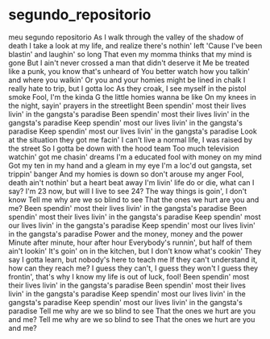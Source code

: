# segundo_repositorio
 meu segundo repositorio 
 As I walk through the valley of the shadow of death
I take a look at my life, and realize there's nothin' left
'Cause I've been blastin' and laughin' so long
That even my momma thinks that my mind is gone
But I ain't never crossed a man that didn't deserve it
Me be treated like a punk, you know that's unheard of
You better watch how you talkin' and where you walkin'
Or you and your homies might be lined in chalk
I really hate to trip, but I gotta loc
As they croak, I see myself in the pistol smoke
Fool, I'm the kinda G the little homies wanna be like
On my knees in the night, sayin' prayers in the streetlight
Been spendin' most their lives livin' in the gangsta's paradise
Been spendin' most their lives livin' in the gangsta's paradise
Keep spendin' most our lives livin' in the gangsta's paradise
Keep spendin' most our lives livin' in the gangsta's paradise
Look at the situation they got me facin'
I can't live a normal life, I was raised by the street
So I gotta be down with the hood team
Too much television watchin' got me chasin' dreams
I'm a educated fool with money on my mind
Got my ten in my hand and a gleam in my eye
I'm a loc'd out gangsta, set trippin' banger
And my homies is down so don't arouse my anger
Fool, death ain't nothin' but a heart beat away
I'm livin' life do or die, what can I say?
I'm 23 now, but will I live to see 24?
The way things is goin', I don't know
Tell me why are we so blind to see
That the ones we hurt are you and me?
Been spendin' most their lives livin' in the gangsta's paradise
Been spendin' most their lives livin' in the gangsta's paradise
Keep spendin' most our lives livin' in the gangsta's paradise
Keep spendin' most our lives livin' in the gangsta's paradise
Power and the money, money and the power
Minute after minute, hour after hour
Everybody's runnin', but half of them ain't lookin'
It's goin' on in the kitchen, but I don't know what's cookin'
They say I gotta learn, but nobody's here to teach me
If they can't understand it, how can they reach me?
I guess they can't, I guess they won't
I guess they frontin', that's why I know my life is out of luck, fool!
Been spendin' most their lives livin' in the gangsta's paradise
Been spendin' most their lives livin' in the gangsta's paradise
Keep spendin' most our lives livin' in the gangsta's paradise
Keep spendin' most our lives livin' in the gangsta's paradise
Tell me why are we so blind to see
That the ones we hurt are you and me?
Tell me why are we so blind to see
That the ones we hurt are you and me?
